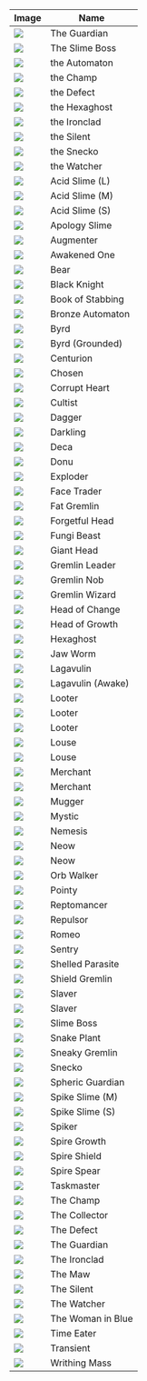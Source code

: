 | Image | Name |
| ----- | ---- |
| ![](downfall/creatures/GuardianCharacter.png) | The Guardian |
| ![](downfall/creatures/SlimeboundCharacter.png) | The Slime Boss |
| ![](downfall/creatures/AutomatonChar.png) | the Automaton |
| ![](downfall/creatures/ChampChar.png) | the Champ |
| ![](slay-the-spire/creatures/Defect.png) | the Defect |
| ![](downfall/creatures/TheHexaghost.png) | the Hexaghost |
| ![](slay-the-spire/creatures/Ironclad.png) | the Ironclad |
| ![](slay-the-spire/creatures/TheSilent.png) | the Silent |
| ![](downfall/creatures/TheSnecko.png) | the Snecko |
| ![](slay-the-spire/creatures/Watcher.png) | the Watcher |
| ![](slay-the-spire/creatures/AcidSlime_L.png) | Acid Slime (L) |
| ![](slay-the-spire/creatures/AcidSlime_M.png) | Acid Slime (M) |
| ![](slay-the-spire/creatures/AcidSlime_S.png) | Acid Slime (S) |
| ![](slay-the-spire/creatures/ApologySlime.png) | Apology Slime |
| ![](downfall/creatures/Augmenter.png) | Augmenter |
| ![](slay-the-spire/creatures/AwakenedOne.png) | Awakened One |
| ![](slay-the-spire/creatures/BanditBear.png) | Bear |
| ![](downfall/creatures/BlackKnight.png) | Black Knight |
| ![](slay-the-spire/creatures/BookOfStabbing.png) | Book of Stabbing |
| ![](slay-the-spire/creatures/BronzeAutomaton.png) | Bronze Automaton |
| ![](slay-the-spire/creatures/Byrd.png) | Byrd |
| ![](slay-the-spire/creatures/ByrdGrounded.png) | Byrd (Grounded) |
| ![](slay-the-spire/creatures/Centurion.png) | Centurion |
| ![](slay-the-spire/creatures/Chosen.png) | Chosen |
| ![](slay-the-spire/creatures/CorruptHeart.png) | Corrupt Heart |
| ![](slay-the-spire/creatures/Cultist.png) | Cultist |
| ![](slay-the-spire/creatures/Dagger.png) | Dagger |
| ![](slay-the-spire/creatures/Darkling.png) | Darkling |
| ![](slay-the-spire/creatures/Deca.png) | Deca |
| ![](slay-the-spire/creatures/Donu.png) | Donu |
| ![](slay-the-spire/creatures/Exploder.png) | Exploder |
| ![](downfall/creatures/FaceTrader.png) | Face Trader |
| ![](slay-the-spire/creatures/GremlinFat.png) | Fat Gremlin |
| ![](downfall/creatures/ForgetfulTotem.png) | Forgetful Head |
| ![](slay-the-spire/creatures/FungiBeast.png) | Fungi Beast |
| ![](slay-the-spire/creatures/GiantHead.png) | Giant Head |
| ![](slay-the-spire/creatures/GremlinLeader.png) | Gremlin Leader |
| ![](slay-the-spire/creatures/GremlinNob.png) | Gremlin Nob |
| ![](slay-the-spire/creatures/GremlinWizard.png) | Gremlin Wizard |
| ![](downfall/creatures/ChangingTotem.png) | Head of Change |
| ![](downfall/creatures/GrowingTotem.png) | Head of Growth |
| ![](slay-the-spire/creatures/Hexaghost.png) | Hexaghost |
| ![](slay-the-spire/creatures/JawWorm.png) | Jaw Worm |
| ![](slay-the-spire/creatures/Lagavulin.png) | Lagavulin |
| ![](slay-the-spire/creatures/LagavulinAwake.png) | Lagavulin (Awake) |
| ![](slay-the-spire/creatures/Looter.png) | Looter |
| ![](downfall/creatures/LooterAlt.png) | Looter |
| ![](downfall/creatures/MuggerAlt.png) | Looter |
| ![](slay-the-spire/creatures/FuzzyLouseDefensive.png) | Louse |
| ![](slay-the-spire/creatures/FuzzyLouseNormal.png) | Louse |
| ![](downfall/creatures/FleeingMerchant.png) | Merchant |
| ![](downfall/creatures/CharBossMerchant.png) | Merchant |
| ![](slay-the-spire/creatures/Mugger.png) | Mugger |
| ![](slay-the-spire/creatures/Healer.png) | Mystic |
| ![](slay-the-spire/creatures/Nemesis.png) | Nemesis |
| ![](downfall/creatures/NeowBoss.png) | Neow |
| ![](downfall/creatures/NeowBossFinal.png) | Neow |
| ![](slay-the-spire/creatures/OrbWalker.png) | Orb Walker |
| ![](slay-the-spire/creatures/BanditChild.png) | Pointy |
| ![](slay-the-spire/creatures/Reptomancer.png) | Reptomancer |
| ![](slay-the-spire/creatures/Repulsor.png) | Repulsor |
| ![](slay-the-spire/creatures/BanditLeader.png) | Romeo |
| ![](slay-the-spire/creatures/Sentry.png) | Sentry |
| ![](slay-the-spire/creatures/ShelledParasite.png) | Shelled Parasite |
| ![](slay-the-spire/creatures/GremlinTsundere.png) | Shield Gremlin |
| ![](slay-the-spire/creatures/SlaverBlue.png) | Slaver |
| ![](slay-the-spire/creatures/SlaverRed.png) | Slaver |
| ![](slay-the-spire/creatures/SlimeBoss.png) | Slime Boss |
| ![](slay-the-spire/creatures/SnakePlant.png) | Snake Plant |
| ![](slay-the-spire/creatures/GremlinThief.png) | Sneaky Gremlin |
| ![](slay-the-spire/creatures/Snecko.png) | Snecko |
| ![](slay-the-spire/creatures/SphericGuardian.png) | Spheric Guardian |
| ![](slay-the-spire/creatures/SpikeSlime_M.png) | Spike Slime (M) |
| ![](slay-the-spire/creatures/SpikeSlime_S.png) | Spike Slime (S) |
| ![](slay-the-spire/creatures/Spiker.png) | Spiker |
| ![](slay-the-spire/creatures/Serpent.png) | Spire Growth |
| ![](slay-the-spire/creatures/SpireShield.png) | Spire Shield |
| ![](slay-the-spire/creatures/SpireSpear.png) | Spire Spear |
| ![](slay-the-spire/creatures/SlaverBoss.png) | Taskmaster |
| ![](slay-the-spire/creatures/Champ.png) | The Champ |
| ![](slay-the-spire/creatures/TheCollector.png) | The Collector |
| ![](downfall/creatures/Defect.png) | The Defect |
| ![](slay-the-spire/creatures/TheGuardian.png) | The Guardian |
| ![](downfall/creatures/Ironclad.png) | The Ironclad |
| ![](slay-the-spire/creatures/Maw.png) | The Maw |
| ![](downfall/creatures/Silent.png) | The Silent |
| ![](downfall/creatures/Watcher.png) | The Watcher |
| ![](downfall/creatures/LadyInBlue.png) | The Woman in Blue |
| ![](slay-the-spire/creatures/TimeEater.png) | Time Eater |
| ![](slay-the-spire/creatures/Transient.png) | Transient |
| ![](slay-the-spire/creatures/WrithingMass.png) | Writhing Mass |
